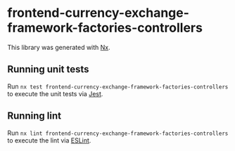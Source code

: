 # frontend-currency-exchange-framework-factories-controllers

This library was generated with [Nx](https://nx.dev).

## Running unit tests

Run `nx test frontend-currency-exchange-framework-factories-controllers` to execute the unit tests via [Jest](https://jestjs.io).

## Running lint

Run `nx lint frontend-currency-exchange-framework-factories-controllers` to execute the lint via [ESLint](https://eslint.org/).

